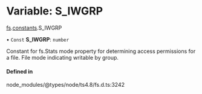 # Variable: S\_IWGRP

[fs](../modules/fs.md).[constants](../modules/fs.constants.md).S_IWGRP

• `Const` **S\_IWGRP**: `number`

Constant for fs.Stats mode property for determining access permissions for a file. File mode indicating writable by group.

#### Defined in

node_modules/@types/node/ts4.8/fs.d.ts:3242
